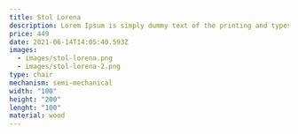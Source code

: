 ```yaml
---
title: Stol Lorena
description: Lorem Ipsum is simply dummy text of the printing and typesetting industry.
price: 449
date: 2021-06-14T14:05:40.593Z
images:
  - images/stol-lorena.png
  - images/stol-lorena-2.png
type: chair
mechanism: semi-mechanical
width: "100"
height: "200"
lenght: "100"
material: wood
---
```

